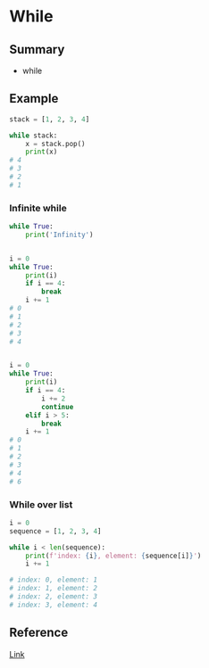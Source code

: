 # While

## Summary
* while

## Example
```py
stack = [1, 2, 3, 4]

while stack:
    x = stack.pop()
    print(x)
# 4
# 3
# 2
# 1
```

### Infinite while
```py
while True:
    print('Infinity')


i = 0
while True:
    print(i)
    if i == 4:
        break
    i += 1
# 0
# 1
# 2
# 3
# 4


i = 0
while True:
    print(i)
    if i == 4:
        i += 2
        continue
    elif i > 5:
        break
    i += 1
# 0
# 1
# 2
# 3
# 4
# 6
```

### While over list
```py
i = 0
sequence = [1, 2, 3, 4]

while i < len(sequence):
    print(f'index: {i}, element: {sequence[i]}')
    i += 1

# index: 0, element: 1
# index: 1, element: 2
# index: 2, element: 3
# index: 3, element: 4
```

## Reference
[Link](https://docs.python.org/3/reference/compound_stmts.html#while)
